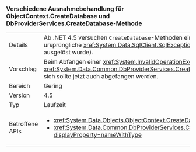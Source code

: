 ### <a name="different-exception-handling-for-objectcontextcreatedatabase-and-dbproviderservicescreatedatabase-methods"></a>Verschiedene Ausnahmebehandlung für ObjectContext.CreateDatabase und DbProviderServices.CreateDatabase-Methode

|   |   |
|---|---|
|Details|Ab .NET 4.5 versuchen <code>CreateDatabase</code>-Methoden eine leere Datenbank zu löschen, wenn die Datenbankerstellung fehlgeschlagen ist. Wenn dieser Vorgang erfolgreich ist, wird die ursprüngliche <xref:System.Data.SqlClient.SqlException?displayProperty=name> verbreitet (anstelle der <xref:System.InvalidOperationException?displayProperty=name>, die in .NET 4.0 immer ausgelöst wurde).|
|Vorschlag|Beim Abfangen einer <xref:System.InvalidOperationException?displayProperty=name> während der Ausführung <xref:System.Data.Objects.ObjectContext.CreateDatabase> oder <xref:System.Data.Common.DbProviderServices.CreateDatabase(System.Data.Common.DbConnection,System.Nullable{System.Int32},System.Data.Metadata.Edm.StoreItemCollection)>, sich sollte jetzt auch abgefangen werden.|
|Bereich|Gering|
|Version|4.5|
|Typ|Laufzeit|
|Betroffene APIs|<ul><li><xref:System.Data.Objects.ObjectContext.CreateDatabase?displayProperty=nameWithType></li><li><xref:System.Data.Common.DbProviderServices.CreateDatabase(System.Data.Common.DbConnection,System.Nullable{System.Int32},System.Data.Metadata.Edm.StoreItemCollection)?displayProperty=nameWithType></li></ul>|


